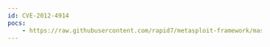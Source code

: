 ```yaml
---
id: CVE-2012-4914
pocs:
    - https://raw.githubusercontent.com/rapid7/metasploit-framework/master/modules/exploits/windows/fileformat/coolpdf_image_stream_bof.rb
---
```

